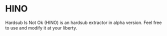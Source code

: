 # HINO
Hardsub Is Not Ok (HINO) is an hardsub extractor in alpha version. Feel free to use and modify it at your liberty.
